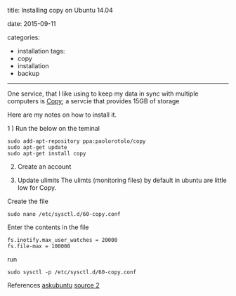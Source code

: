 title: Installing copy on Ubuntu 14.04

date: 2015-09-11

categories:
- installation
tags:
- copy
- installation
- backup

---

One service, that I like using to keep my data in sync with multiple computers is [Copy](https://www.copy.com/page/); a servcie that provides 15GB of storage

Here are my notes on how to install it.

1 ) Run the below on the teminal
```
sudo add-apt-repository ppa:paolorotolo/copy
sudo apt-get update
sudo apt-get install copy
```

2) Create an account

3) Update ulimits
The ulimts (monitoring files) by default in ubuntu are little low for Copy.

Create the file
```
sudo nano /etc/sysctl.d/60-copy.conf
```

Enter the contents in the file
```
fs.inotify.max_user_watches = 20000
fs.file-max = 100000
```

run
```
sudo sysctl -p /etc/sysctl.d/60-copy.conf
```

References
[askubuntu](http://askubuntu.com/questions/454936/copy-app-error-the-open-file-ulimit-level-is-too-low-please-increase-it-other)
[source 2](http://tranduyhung.joomla.com/18-copy-on-linux-the-open-file-ulimit-level-is-too-low-please-increase-it-otherwise-changes-will-not-be-detected-properly)
